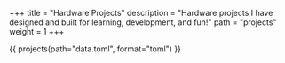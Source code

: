 +++
title = "Hardware Projects"
description = "Hardware projects I have designed and built for learning, development, and fun!"
path = "projects"
weight = 1
+++

{{ projects(path="data.toml", format="toml") }}